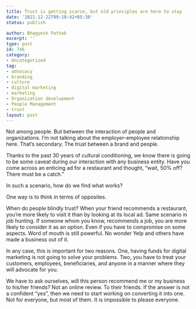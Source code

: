 ```yaml
---
title: Trust is getting scarce, but old principles are here to stay
date: '2021-12-22T09:10:42+05:30'
status: publish

author: Bhagyesh Pathak
excerpt: ''
type: post
id: 746
category:
- Uncategorized
tag:
- advocacy
- branding
- culture
- digital marketing
- marketing
- Organization development
- People Management
- trust
layout: post
---
```


Not among people. But between the interaction of people and organizations. I’m not talking about the employer-employee relationship here. That’s secondary. The trust between a brand and people.

Thanks to the past 30 years of cultural conditioning, we know there is going to be some caveat during our interaction with any business entity. Have you come across an enticing ad for a restaurant and thought, “wait, 50% off? There must be a catch.”

In such a scenario, how do we find what works?

One way is to think in terms of opposites.

When do people blindly trust? When your friend recommends a restaurant, you’re more likely to visit it than by looking at its local ad. Same scenario in job hunting. If someone whom you know, recommends a job, you are more likely to consider it as an option. Even if you have to compromise on some aspects. Word of mouth is still powerful. No wonder Yelp and others have made a business out of it.

In any case, this is important for two reasons. One, having funds for digital marketing is not going to solve your problems. Two, you have to treat your customers, employees, beneficiaries, and anyone in a manner where they will advocate for you.

We have to ask ourselves, will this person recommend me or my business to his/her friends? Not an online review. To their friends. If the answer is not a confident “yes”, then we need to start working on converting it into one. Not for everyone, but most of them. It is impossible to please everyone.